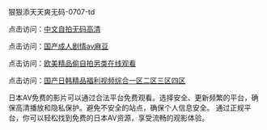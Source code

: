 
狠狠添天天爽无码-0707-td


点击访问：<a href="https://bered.pages.dev/">中文自拍无码高清</a>

点击访问：<a href="https://gda-c7m.pages.dev/">国产成人剧情av麻豆</a>

点击访问：<a href="https://gfd-5xg.pages.dev/">欧美精品偷自拍另类在线观看</a>

点击访问：<a href="https://bsdf-5f5.pages.dev/">国产日韩精品福利视频综合一区二区三区四区</a>


日本AV免费的影片可以通过合法平台免费观看。选择安全、更新频繁的平台，确保高清播放和隐私保护。避免不安全的站点，确保个人信息安全。
通过正规平台，你可以轻松找到免费的日本AV资源，享受流畅的观影体验。

<span style="display:none;">[Canonical link](）</span>
